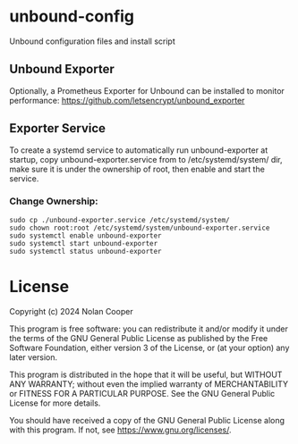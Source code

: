 # unbound-config
Unbound configuration files and install script

## Unbound Exporter
Optionally, a Prometheus Exporter for Unbound can be installed to monitor performance:
https://github.com/letsencrypt/unbound_exporter

## Exporter Service
To create a systemd service to automatically run unbound-exporter at startup, copy unbound-exporter.service from to /etc/systemd/system/ dir, make sure it is under the ownership of root, then enable and start the service.

### Change Ownership:
```
sudo cp ./unbound-exporter.service /etc/systemd/system/
sudo chown root:root /etc/systemd/system/unbound-exporter.service
sudo systemctl enable unbound-exporter
sudo systemctl start unbound-exporter
sudo systemctl status unbound-exporter
```


# License

Copyright (c) 2024 Nolan Cooper

This program is free software: you can redistribute it and/or modify
it under the terms of the GNU General Public License as published by
the Free Software Foundation, either version 3 of the License, or
(at your option) any later version.

This program is distributed in the hope that it will be useful,
but WITHOUT ANY WARRANTY; without even the implied warranty of
MERCHANTABILITY or FITNESS FOR A PARTICULAR PURPOSE.  See the
GNU General Public License for more details.

You should have received a copy of the GNU General Public License
along with this program.  If not, see <https://www.gnu.org/licenses/>.
